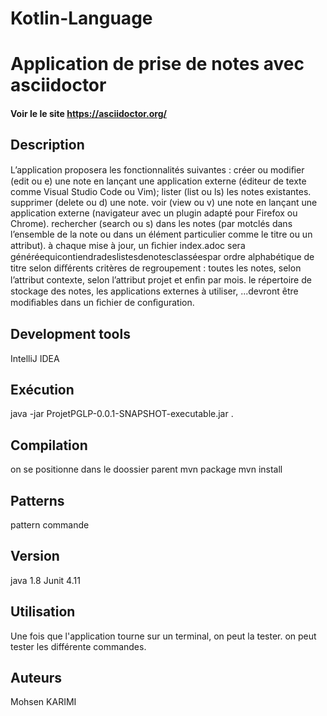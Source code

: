 # Kotlin-Language
# Application de prise de notes avec asciidoctor
#### Voir le le site https://asciidoctor.org/

## Description
L’application proposera les fonctionnalités suivantes :
créer ou modiﬁer (edit ou e) une note en lançant une application externe (éditeur de texte comme Visual Studio Code ou Vim);
lister (list ou ls) les notes existantes.
supprimer (delete ou d) une note.
voir (view ou v) une note en lançant une application externe (navigateur avec un plugin adapté pour Firefox ou Chrome).
rechercher (search ou s) dans les notes (par motclés dans l’ensemble de la note ou dans un élément particulier comme le titre ou un attribut).
à chaque mise à jour, un ﬁchier index.adoc sera généréequicontiendradeslistesdenotesclasséespar ordre alphabétique de titre selon diﬀérents critères de regroupement : toutes les notes, selon l’attribut contexte, selon l’attribut projet et enﬁn par mois.
le répertoire de stockage des notes, les applications externes à utiliser, ...devront être modiﬁables dans un ﬁchier de conﬁguration.


## Development tools

IntelliJ IDEA

## Exécution

java -jar ProjetPGLP-0.0.1-SNAPSHOT-executable.jar .

## Compilation
on se positionne dans le doossier parent
mvn package
mvn install

## Patterns
pattern commande
## Version
java 1.8
Junit 4.11
## Utilisation
Une fois que l'application tourne sur un terminal, on peut la tester.
on peut tester les différente commandes.
## Auteurs
Mohsen KARIMI
